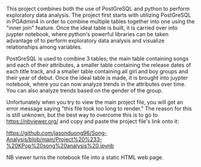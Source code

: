 This project combines both the use of PostGreSQL and python to perform exploratory data analysis. The project first starts with utilizing PostGreSQL in PGAdmin4 in order to combine multiple tables together into one using the "inner join" feature. Once the ideal table is built, it is carried over into juypter notebook, where python's powerful libraries can be taken advantage of to perform exploratory data analysis and visualize relationships among variables.

PostGreSQL is used to combine 3 tables; the main table containing songs and each of their attributes, a smaller table containing the release dates of each title track, and a smaller table containing all girl and boy groups and their year of debut. Once the ideal table is made, it is brought into juypter notebook, where you can now analyze trends in the attributes over time. You can also analyze trends based on the gender of the group. 

Unfortunately when you try to view the main project file, you will get an error message saying "this file took too long to render." The reason for this is still unknown, but the best way to overcome this is to go to https://nbviewer.org/ and copy and paste the project file's link onto it:

https://github.com/jasonduong96/Song-Analysis/blob/main/Project%20%233-%20KPop%20song%20analysis%20.ipynb

NB viewer turns the notebook file into a static HTML web page. 
